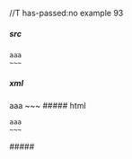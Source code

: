//T has-passed:no
example 93
##### src
~~~~
aaa
~~~
~~~~
##### xml
<?xml version="1.0" encoding="UTF-8"?>
<!DOCTYPE document SYSTEM "CommonMark.dtd">
<document xmlns="http://commonmark.org/xml/1.0">
  <code_block>aaa
~~~
</code_block>
</document>
##### html
<pre><code>aaa
~~~
</code></pre>
#####
